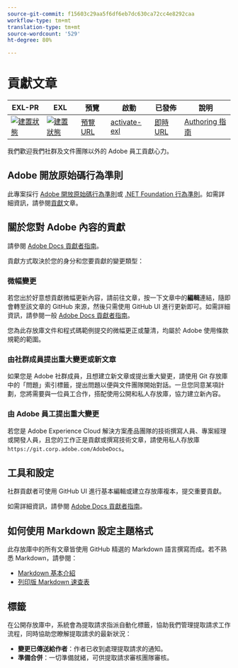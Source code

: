 ```yaml
---
source-git-commit: f15603c29aa5f6df6eb7dc630ca72cc4e8292caa
workflow-type: tm+mt
translation-type: tm+mt
source-wordcount: '529'
ht-degree: 80%

---
```

# 貢獻文章

| EXL-PR | EXL | 預覽 | 啟動 | 已發佈 | 說明 |
|--- |--- |--- |--- |--- |--- |
| [![建置狀態](https://docs.ci.corp.adobe.com/view/exl-pr/job/release-notes.en_pr-exl/badge/icon)](https://docs.ci.corp.adobe.com/view/exl-pr/job/release-notes.en_pr-exl/lastBuild/) | [![建置狀態](https://docs.ci.corp.adobe.com/view/exl-pr/job/release-notes.en_exl/lastBuild/badge/icon)](https://docs.ci.corp.adobe.com/view/exl-pr/job/release-notes.en_exl/lastBuild/lastBuild) | [預覽URL](https://experienceleague.corp.adobe.com/docs/release-notes/experience-cloud/current.html?lang=en) | [activate-exl](https://docs.ci.corp.adobe.com/job/activate-exl/build/) | [即時URL](https://experienceleague.adobe.com/docs/release-notes/experience-cloud/current.html?lang=en) | [Authoring 指南](https://experienceleague.adobe.com/docs/authoring-guide-exl/using/home.html?lang=en) |

我們歡迎我們社群及文件團隊以外的 Adobe 員工貢獻心力。

## Adobe 開放原始碼行為準則


此專案採行 [Adobe 開放原始碼行為準則](https://docs.adobe.com/content/help/en/contributor/contributor-guide/conduct-contributions/code-of-conduct.html)或 [.NET Foundation 行為準則](https://dotnetfoundation.org/code-of-conduct)。如需詳細資訊，請參閱[貢獻](https://docs.adobe.com/content/help/en/contributor/contributor-guide/conduct-contributions/contributing.html)文章。

## 關於您對 Adobe 內容的貢獻

請參閱 [Adobe Docs 貢獻者指南](https://docs.adobe.com/content/help/en/contributor/contributor-guide/introduction.html)。

貢獻方式取決於您的身分和您要貢獻的變更類型：

### 微幅變更

若您出於好意想貢獻微幅更新內容，請前往文章，按一下文章中的&#x200B;**編輯**&#x200B;連結，隨即會轉至該文章的 GitHub 來源，然後只需使用 GitHub UI 進行更新即可。如需詳細資訊，請參閱一般 [Adobe Docs 貢獻者指南](https://docs.adobe.com/content/help/en/contributor/contributor-guide/introduction.html)。

您為此存放庫文件和程式碼範例提交的微幅更正或釐清，均屬於 Adobe 使用條款規範的範圍。

### 由社群成員提出重大變更或新文章

如果您是 Adobe 社群成員，且想建立新文章或提出重大變更，請使用 Git 存放庫中的「問題」索引標籤，提出問題以便與文件團隊開始對話。一旦您同意某項計劃，您將需要與一位員工合作，搭配使用公開和私人存放庫，協力建立新內容。

<!--
If you submit a pull request with significant changes to documentation and code examples, you'll see a message in the pull request asking you to submit an online contribution license agreement (CLA). We need you to complete the online form before we can review your pull request.
-->

### 由 Adobe 員工提出重大變更

若您是 Adobe Experience Cloud 解決方案產品團隊的技術撰寫人員、專案經理或開發人員，且您的工作正是貢獻或撰寫技術文章，請使用私人存放庫 `https://git.corp.adobe.com/AdobeDocs`。<!--Employees from other parts of the Adobe world should use the public repo for minor updates.-->

## 工具和設定

社群貢獻者可使用 GitHub UI 進行基本編輯或建立存放庫複本，提交重要貢獻。

如需詳細資訊，請參閱 [Adobe Docs 貢獻者指南](https://docs.adobe.com/content/help/en/contributor/contributor-guide-for-adobe-documentation/introduction.html)。

## 如何使用 Markdown 設定主題格式

此存放庫中的所有文章皆使用 GitHub 精選的 Markdown 語言撰寫而成。若不熟悉 Markdown，請參閱：

* [Markdown 基本介紹](https://help.github.com/articles/markdown-basics/)
* [列印版 Markdown 速查表](https://guides.github.com/pdfs/markdown-cheatsheet-online.pdf)

## 標籤

在公開存放庫中，系統會為提取請求指派自動化標籤，協助我們管理提取請求工作流程，同時協助您瞭解提取請求的最新狀況：

* **變更已傳送給作者**：作者已收到處理提取請求的通知。
* **準備合併**：一切準備就緒，可供提取請求審核團隊審核。


